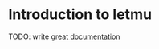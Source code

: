 # Introduction to letmu

TODO: write [great documentation](http://jacobian.org/writing/great-documentation/what-to-write/)
